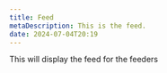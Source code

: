 ```yaml
---
title: Feed
metaDescription: This is the feed.
date: 2024-07-04T20:19
---
```

This will display the feed for the feeders
